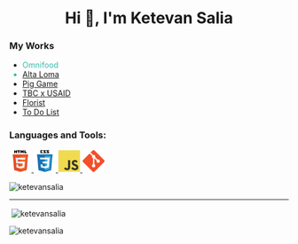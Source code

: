 <h1 align="center"; color="blue">Hi 👋, I'm Ketevan Salia</h1>

<!-- contact me -->
<!-- <h3 align="left">📫 How to reach me:</h3>
<p align="left">
<a href="https://www.linkedin.com/in/ketevansalia/" target="_blank"><img align="center" src="https://raw.githubusercontent.com/rahuldkjain/github-profile-readme-generator/master/src/images/icons/Social/linked-in-alt.svg" alt="Ketevan Salia" height="30" width="40" /></a>
<a href="https://www.instagram.com/saliketia/" target="_blank"><img align="center" src="https://raw.githubusercontent.com/rahuldkjain/github-profile-readme-generator/master/src/images/icons/Social/instagram.svg" alt="saliketia" height="30" width="40" /></a>
<a href="https://twitter.com/KetevanSalia" target="_blank"><img align="center" src="https://raw.githubusercontent.com/rahuldkjain/github-profile-readme-generator/master/src/images/icons/Social/twitter.svg" alt="Ketevan Salia" height="30" width="40" /></a>
</p>
<hr> -->


<!-- Websites -->
<h3 align="left">My Works</h3>
<ul align="left">
    <li> <a style="color:#38baab;text-decoration:none" href="https://ketevansalia.github.io/Omnifood/">Omnifood</a></li>
    <li style="color:#38baab;text-decoration:none"> <a href="https://ketevansalia.github.io/Alta-Loma-project/">Alta Loma</a></li>
    <li> <a href="https://ketevansalia.github.io/pig-game/">Pig Game</a></li>
    <li> <a href="https://tbcxusaid-react-ketevansalia.netlify.app/">TBC x USAID</a></li>
    <li> <a href="https://ketevansalia.github.io/florist-landing-page.github.io/">Florist</a></li>
    <li> <a href="https://ketevansalia.github.io/To-do-list/">To Do List</a></li>
</ul>



<!-- languages -->
<h3 align="left">Languages and Tools:</h3>
<p align="left">
    <a href="https://developer.mozilla.org/en-US/docs/Web/HTML" target="_blank" rel="noreferrer"> <img src="https://raw.githubusercontent.com/devicons/devicon/master/icons/html5/html5-original-wordmark.svg" alt="html5" width="40" height="40"/> </a> <a href="https://developer.mozilla.org/en-US/docs/Web/CSS" target="_blank" rel="noreferrer"> <img src="https://raw.githubusercontent.com/devicons/devicon/master/icons/css3/css3-original-wordmark.svg" alt="css3" width="40" height="40"/> </a> 
<a href="https://developer.mozilla.org/en-US/docs/Web/JavaScript" target="_blank" rel="noreferrer"> <img src="https://raw.githubusercontent.com/devicons/devicon/master/icons/javascript/javascript-original.svg" alt="javascript" width="40" height="40"/> </a>
    <a href="https://git-scm.com/" target="_blank" rel="noreferrer"> <img src="https://raw.githubusercontent.com/devicons/devicon/master/icons/git/git-original.svg" alt="Git" width="40" height="40"/> </a>
    
</p>

<!-- stats -->
<p><img align="center" src="https://github-readme-stats.vercel.app/api/top-langs?username=ketevansalia&show_icons=true&locale=en&layout=compact" alt="ketevansalia" /></p><hr>

<p>&nbsp;<img align="center" src="https://github-readme-stats.vercel.app/api?username=ketevansalia&show_icons=true&locale=en&theme=tokyonight" alt="ketevansalia" /></p>

<p><img align="left" src="https://github-readme-streak-stats.herokuapp.com/?user=ketevansalia&" alt="ketevansalia" /></p>










